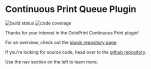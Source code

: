 # Continuous Print Queue Plugin

![build status](https://img.shields.io/travis/smartin015/continuousprint/master?style=plastic)
![code coverage](https://img.shields.io/codecov/c/github/smartin015/continuousprint/master)

Thanks for your interest in the OctoPrint Continuous Print plugin!

For an overview, check out the [plugin repository page](https://plugins.octoprint.org/plugins/continuousprint/).

If you're looking for source code, head over to the [github repository](github.com/smartin015/continuousprint).

Use the nav section on the left to learn more.

